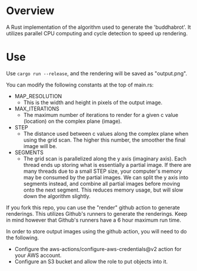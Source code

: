 # Overview

A Rust implementation of the algorithm used to generate the 'buddhabrot'. It utilizes parallel CPU computing and cycle detection to speed up rendering.

# Use

Use ```cargo run --release```, and the rendering will be saved as "output.png".

You can modify the following constants at the top of main.rs:
- MAP_RESOLUTION
    - This is the width and height in pixels of the output image.
- MAX_ITERATIONS
    - The maximum number of iterations to render for a given c value (location) on the complex plane (image).
- STEP
    - The distance used between c values along the complex plane when using the grid scan. The higher this number, the smoother the final image will be.
- SEGMENTS
    - The grid scan is parallelized along the y axis (imaginary axis). Each thread ends up storing what is essentially a partial image. If there are many threads due to a small STEP size, your computer's memory may be consumed by the partial images. We can split the y axis into segments instead, and combine all partial images before moving onto the next segment. This reduces memory usage, but will slow down the algorithm slightly.

If you fork this repo, you can use the "render" github action to generate renderings. This utilizes Github's runners to generate the renderings. Keep in mind however that Github's runners have a 6 hour maximum run time.

In order to store output images using the github action, you will need to do the following. 
- Configure the aws-actions/configure-aws-credentials@v2 action for your AWS account.
- Configure an S3 bucket and allow the role to put objects into it.
